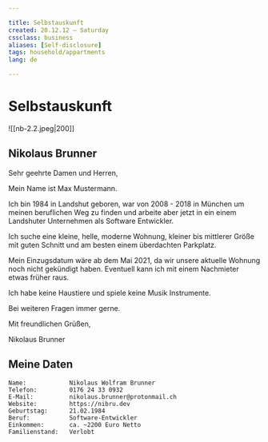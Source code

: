```yaml
---

title: Selbstauskunft
created: 20.12.12 — Saturday
cssclass: business
aliases: [Self-disclosure]
tags: household/appartments
lang: de

---
```


# Selbstauskunft

 ![[nb-2.2.jpeg|200]]

## Nikolaus Brunner

Sehr geehrte Damen und Herren,

Mein Name ist Max Mustermann.

Ich bin 1984 in Landshut geboren, war von 2008 - 2018 in München um meinen
beruflichen Weg zu finden und arbeite aber jetzt in ein einem Landshuter
Unternehmen als Software Entwickler.

Ich suche eine kleine, helle, moderne Wohnung, kleiner bis mittlerer
Größe mit guten Schnitt und am besten einem überdachten Parkplatz.

Mein Einzugsdatum wäre ab dem Mai 2021, da wir unsere aktuelle Wohnung
noch nicht gekündigt haben. Eventuell kann ich mit einem Nachmieter etwas
früher raus.

Ich habe keine Haustiere und spiele keine Musik Instrumente.

Bei weiteren Fragen immer gerne.

Mit freundlichen Grüßen,

Nikolaus Brunner

<div style="page-break-before: always;"></div>

## Meine Daten

```
Name:            Nikolaus Wolfram Brunner
Telefon:         0176 24 33 0932
E-Mail:          nikolaus.brunner@protonmail.ch
Website:         https://nibru.dev
Geburtstag:      21.02.1984
Beruf:           Software-Entwickler
Einkommen:       ca. ~2200 Euro Netto
Familienstand:   Verlobt
```
